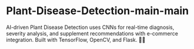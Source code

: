 # Plant-Disease-Detection-main-main
AI-driven Plant Disease Detection uses CNNs for real-time diagnosis, severity analysis, and supplement recommendations with e-commerce integration. Built with TensorFlow, OpenCV, and Flask. 🚀🌱
